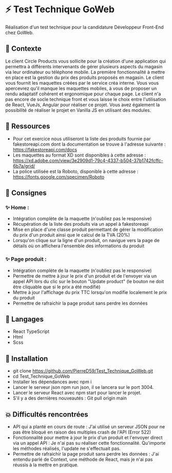 # ⚡️ Test Technique GoWeb

Réalisation d'un test technique pour la candidature Développeur Front-End chez GoWeb.

## 📝 Contexte

Le client Circle Products vous sollicite pour la création d'une application qui permettra à différents
intervenants de gérer plusieurs aspects du magasin via leur ordinateur ou téléphone mobile. La première
fonctionnalité à mettre en place est la gestion du prix des produits proposés en magasin. Le client vous
fournit les maquettes créées par le service créa interne. Vous vous apercevrez qu'il manque les maquettes
mobiles, à vous de proposer un rendu adaptatif cohérent et ergonomique pour chaque page.
Le client n'a pas encore de socle technique front et vous laisse le choix entre l'utilisation de React, VueJs,
Angular pour réaliser ce projet. Vous avez également la possibilité de réaliser le projet en Vanilla JS en
utilisant des modules.

## 🎨 Ressources
- Pour cet exercice nous utiliseront la liste des produits fournie par fakestoreapi.com dont la documentation se trouve à l'adresse suivante : https://fakestoreapi.com/docs
- Les maquettes au format XD sont disponibles à cette adresse : https://xd.adobe.com/view/3e2909d1-79c4-4337-b504-37b1742fcffc-6b7a/grid/
- La police utilisée est la Roboto, disponible à cette adresse : https://fonts.google.com/specimen/Roboto

## 📝 Consignes

### ✨ Home :
- Intégration complète de la maquette (n'oubliez pas le responsive)
- Récupération de la liste des produits via un appel à fakestoreapi
- Mise en place d'une classe produit permettant de gérer la modification du prix d'un produit ainsi que le calcul de la TVA (20%)
- Lorsqu'on clique sur la ligne d'un produit, on navigue vers la page de détails où on affichera
l'ensemble des informations du produit

### ✨ Page produit :
- Intégration complète de la maquette (n'oubliez pas le responsive)
- Permettre de mettre à jour le prix d'un produit et de l'envoyer via un appel API lors du clic sur le bouton "Update product" (le bouton ne doit être cliquable que si le prix a été modifié)
- Mettre à jour l'affichage du prix TTC lorsqu'on modifie localement le prix du produit
- Permettre de rafraichir la page produit sans perdre les données

## 💬 Langages
- React TypeScript
- Html
- Scss

## 🚧 Installation

- git clone https://github.com/PierreD59/Test_Technique_GoWeb.git
- cd Test_Technique_GoWeb
- Installer les dépendances avec npm i
- Lancer le serveur json npm run json, il se lancera sur le port 3004.
- Lancer le serveur React avec npm start pour lancer le projet.
- S'il y a des dernières nouveautés : Git pull origin main

## 💥 Difficultés rencontrées
- API qui a planté en cours de route : J'ai utilisé un serveur JSON pour ne pas être bloqué en raison des multiples crash de l'API (Error 522)
- Fonctionnalité pour mettre à jour le prix d'un produit et l'envoyer direct via un appel API : Je n'ai pas su réaliser cette fonctionnalité. Qu'importe les méthodes réalisés, l'update ne s'effectuait pas.
- Permettre de rafraichir la page produit sans perdre les données : J'ai entendu parlé de Context, une méthode de React, mais je n'ai pas réussis à la mettre en pratique.
